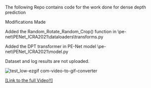 The following Repo contains code for the work done for dense depth prediction 

Modifications Made

Added the Random_Rotate_Random_Crop() function in \pe-net\PENet_ICRA2021\dataloaders\transforms.py

Added the DPT transformer in PE-Net model
\pe-net\PENet_ICRA2021\model.py

Dataset and log results are not uploaded.

![test_low-ezgif com-video-to-gif-converter](https://github.com/tanmay-dhasade/Depth-Prediction-DR/assets/53274639/2e6f7348-f756-4b87-bf4d-4f42cf8dd1a5)

[[Link to the full Video!!]](https://youtu.be/BJ67_e_dsxw)


